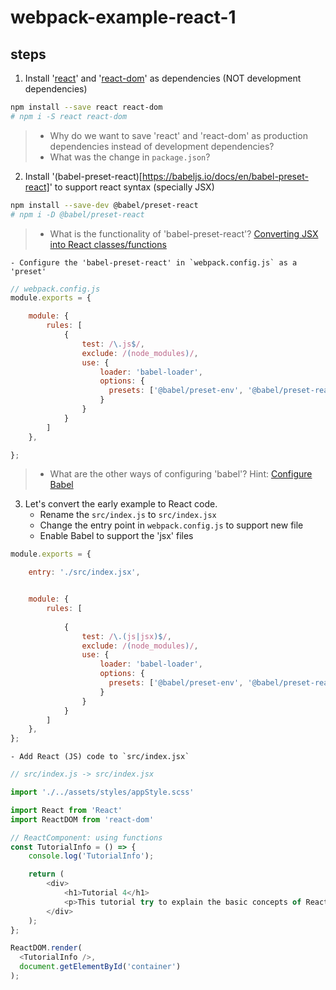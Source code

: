 # webpack-example-react-1


## steps

1. Install '[react](https://www.npmjs.com/package/react)' and '[react-dom](https://www.npmjs.com/package/react-dom)' as dependencies (NOT development dependencies)
```bash
npm install --save react react-dom
# npm i -S react react-dom
```
>- Why do we want to save 'react' and 'react-dom' as production dependencies instead of development dependencies?
>- What was the change in `package.json`?

2. Install '(babel-preset-react)[https://babeljs.io/docs/en/babel-preset-react]' to support react syntax (specially JSX)
```bash
npm install --save-dev @babel/preset-react
# npm i -D @babel/preset-react
```
>- What is the functionality of 'babel-preset-react'? [Converting JSX into React classes/functions](https://babeljs.io/repl/#?presets=react&code_lz=GYVwdgxgLglg9mABACwKYBt1wBQEpEDeAUIogE6pQhlIA8AJjAG4B8AEhlogO5xnr0AhLQD0jVgG4iAXyJA)

	- Configure the 'babel-preset-react' in `webpack.config.js` as a 'preset'

```javascript
// webpack.config.js
module.exports = {

	module: {
		rules: [
			{
				test: /\.js$/,
				exclude: /(node_modules)/,
				use: {
					loader: 'babel-loader',
					options: {
					  presets: ['@babel/preset-env', '@babel/preset-react']
					}
				}
			}
		]
	},

};
```
>- What are the other ways of configuring 'babel'? Hint: [Configure Babel](https://babeljs.io/docs/en/configuration)

3. Let's convert the early example to React code. 
	- Rename the `src/index.js` to `src/index.jsx`
	- Change the entry point in `webpack.config.js` to support new file
	- Enable Babel to support the 'jsx' files 
```javascript
module.exports = {

	entry: './src/index.jsx',


	module: {
		rules: [
			
			{
				test: /\.(js|jsx)$/,
				exclude: /(node_modules)/,
				use: {
					loader: 'babel-loader',
					options: {
					  presets: ['@babel/preset-env', '@babel/preset-react']
					}
				}
			}
		]
	},
};
```

	- Add React (JS) code to `src/index.jsx`

```javascript
// src/index.js -> src/index.jsx

import './../assets/styles/appStyle.scss'

import React from 'React'
import ReactDOM from 'react-dom'

// ReactComponent: using functions
const TutorialInfo = () => {
	console.log('TutorialInfo');

	return (
		<div>
			<h1>Tutorial 4</h1>
			<p>This tutorial try to explain the basic concepts of React</p>
		</div>
	);
};

ReactDOM.render(
  <TutorialInfo />,
  document.getElementById('container')
);

```

